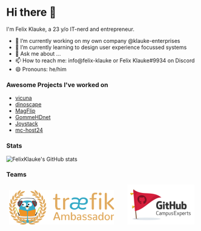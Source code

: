 # Hi there 👋

I'm Felix Klauke, a 23 y/o IT-nerd and entrepreneur. 

- 🔭 I’m currently working on my own company @klauke-enterprises
- 🌱 I’m currently learning to design user experience focussed systems
- 💬 Ask me about ...
- 📫 How to reach me: info@felix-klauke or Felix Klauke#9934 on Discord
- 😄 Pronouns: he/him

### Awesome Projects I've worked on

- [vicuna](https://github.com/vicuna-io)
- [dinoscape](https://dinoscape.com) 
- [MagFlip](https://magflip.com) 
- [GommeHDnet](https://gommehd.net) 
- [Joystack](https://joystack.com)
- [mc-host24](https://mc-host24.de/)

### Stats

![FelixKlauke's GitHub stats](https://github-readme-stats.vercel.app/api?username=FelixKlauke&show_icons=true&count_private=true&include_all_commits=true)

### Teams

<p align="center">
  <img alt="Light" src="img/treaefik.png" width="55%">
&nbsp; &nbsp; &nbsp; &nbsp;
  <img alt="Dark" src="img/campus-expert.png" width="35%">
</p>
